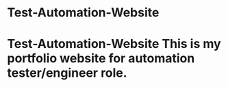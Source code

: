 # Test-Automation-Website
# Test-Automation-Website This is my portfolio website for automation tester/engineer role.
